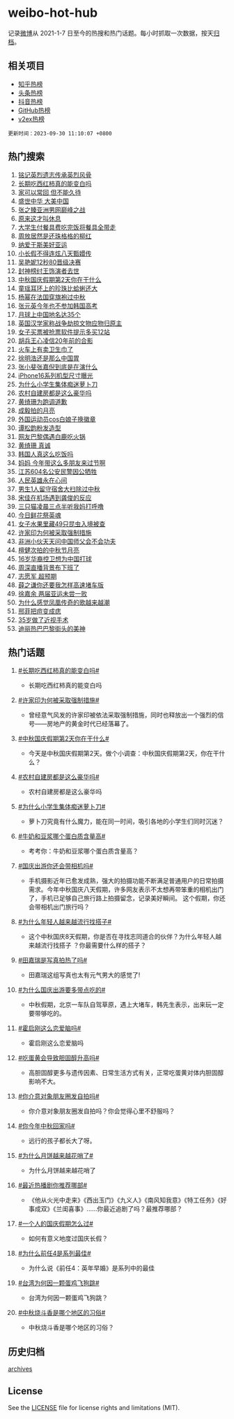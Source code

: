 # weibo-hot-hub

记录[微博](https://www.weibo.com)从 2021-1-7 日至今的热搜和热门话题。每小时抓取一次数据，按天[归档](archives)。

## 相关项目

- [知乎热榜](https://github.com/lonnyzhang423/zhihu-hot-hub)
- [头条热榜](https://github.com/lonnyzhang423/toutiao-hot-hub)
- [抖音热榜](https://github.com/lonnyzhang423/douyin-hot-hub)
- [GitHub热榜](https://github.com/lonnyzhang423/github-hot-hub)
- [v2ex热榜](https://github.com/lonnyzhang423/v2ex-hot-hub)


`更新时间：2023-09-30 11:10:07 +0800`

## 热门搜索

1. [铭记英烈遗志传承英烈风骨](https://m.weibo.cn/search?containerid=100103type%3D1%26t%3D10%26q%3D%23%E9%93%AD%E8%AE%B0%E8%8B%B1%E7%83%88%E9%81%97%E5%BF%97%E4%BC%A0%E6%89%BF%E8%8B%B1%E7%83%88%E9%A3%8E%E9%AA%A8%23&stream_entry_id=51&isnewpage=1&extparam=seat%3D1%26stream_entry_id%3D51%26pos%3D0%26c_type%3D51%26q%3D%2523%25E9%2593%25AD%25E8%25AE%25B0%25E8%258B%25B1%25E7%2583%2588%25E9%2581%2597%25E5%25BF%2597%25E4%25BC%25A0%25E6%2589%25BF%25E8%258B%25B1%25E7%2583%2588%25E9%25A3%258E%25E9%25AA%25A8%2523%26dgr%3D0%26cate%3D10103%26filter_type%3Drealtimehot%26display_time%3D1696043406%26pre_seqid%3D169604340684102733319)
1. [长期吃西红柿真的能变白吗](https://m.weibo.cn/search?containerid=100103type%3D1%26t%3D10%26q%3D%23%E9%95%BF%E6%9C%9F%E5%90%83%E8%A5%BF%E7%BA%A2%E6%9F%BF%E7%9C%9F%E7%9A%84%E8%83%BD%E5%8F%98%E7%99%BD%E5%90%97%23&stream_entry_id=31&isnewpage=1&extparam=seat%3D1%26stream_entry_id%3D31%26pos%3D0%26c_type%3D31%26flag%3D2%26cate%3D5001%26dgr%3D0%26realpos%3D1%26lcate%3D5001%26filter_type%3Drealtimehot%26q%3D%2523%25E9%2595%25BF%25E6%259C%259F%25E5%2590%2583%25E8%25A5%25BF%25E7%25BA%25A2%25E6%259F%25BF%25E7%259C%259F%25E7%259A%2584%25E8%2583%25BD%25E5%258F%2598%25E7%2599%25BD%25E5%2590%2597%2523%26band_rank%3D1%26display_time%3D1696043406%26pre_seqid%3D169604340684102733319)
1. [家可以常回 但不能久待](https://m.weibo.cn/search?containerid=100103type%3D1%26t%3D10%26q%3D%E5%AE%B6%E5%8F%AF%E4%BB%A5%E5%B8%B8%E5%9B%9E+%E4%BD%86%E4%B8%8D%E8%83%BD%E4%B9%85%E5%BE%85&stream_entry_id=31&isnewpage=1&extparam=seat%3D1%26stream_entry_id%3D31%26pos%3D1%26c_type%3D31%26flag%3D16%26cate%3D5001%26dgr%3D0%26realpos%3D2%26lcate%3D5001%26filter_type%3Drealtimehot%26q%3D%25E5%25AE%25B6%25E5%258F%25AF%25E4%25BB%25A5%25E5%25B8%25B8%25E5%259B%259E%2520%25E4%25BD%2586%25E4%25B8%258D%25E8%2583%25BD%25E4%25B9%2585%25E5%25BE%2585%26band_rank%3D2%26display_time%3D1696043406%26pre_seqid%3D169604340684102733319)
1. [盛世中华 大美中国](https://m.weibo.cn/search?containerid=100103type%3D1%26t%3D10%26q%3D%23%E7%9B%9B%E4%B8%96%E4%B8%AD%E5%8D%8E+%E5%A4%A7%E7%BE%8E%E4%B8%AD%E5%9B%BD%23&stream_entry_id=31&isnewpage=1&extparam=seat%3D1%26stream_entry_id%3D31%26pos%3D2%26c_type%3D31%26flag%3D0%26cate%3D5001%26dgr%3D0%26realpos%3D3%26lcate%3D5001%26filter_type%3Drealtimehot%26q%3D%2523%25E7%259B%259B%25E4%25B8%2596%25E4%25B8%25AD%25E5%258D%258E%2520%25E5%25A4%25A7%25E7%25BE%258E%25E4%25B8%25AD%25E5%259B%25BD%2523%26band_rank%3D3%26display_time%3D1696043406%26pre_seqid%3D169604340684102733319)
1. [张之臻亚洲男网巅峰之战](https://m.weibo.cn/search?containerid=100103type%3D1%26t%3D10%26q%3D%23%E5%BC%A0%E4%B9%8B%E8%87%BB%E4%BA%9A%E6%B4%B2%E7%94%B7%E7%BD%91%E5%B7%85%E5%B3%B0%E4%B9%8B%E6%88%98%23&stream_entry_id=31&isnewpage=1&extparam=seat%3D1%26stream_entry_id%3D31%26pos%3D3%26c_type%3D31%26dgr%3D0%26adid%3D206722%26cate%3D5001%26topic_ad%3D1%26is_ad_pos%3D1%26lcate%3D5001%26filter_type%3Drealtimehot%26q%3D%2523%25E5%25BC%25A0%25E4%25B9%258B%25E8%2587%25BB%25E4%25BA%259A%25E6%25B4%25B2%25E7%2594%25B7%25E7%25BD%2591%25E5%25B7%2585%25E5%25B3%25B0%25E4%25B9%258B%25E6%2588%2598%2523%26band_rank%3D4%26display_time%3D1696043406%26pre_seqid%3D169604340684102733319)
1. [原来这才叫休息](https://m.weibo.cn/search?containerid=100103type%3D1%26t%3D10%26q%3D%E5%8E%9F%E6%9D%A5%E8%BF%99%E6%89%8D%E5%8F%AB%E4%BC%91%E6%81%AF&stream_entry_id=31&isnewpage=1&extparam=seat%3D1%26stream_entry_id%3D31%26pos%3D4%26c_type%3D31%26flag%3D1%26cate%3D5001%26dgr%3D0%26realpos%3D4%26lcate%3D5001%26filter_type%3Drealtimehot%26q%3D%25E5%258E%259F%25E6%259D%25A5%25E8%25BF%2599%25E6%2589%258D%25E5%258F%25AB%25E4%25BC%2591%25E6%2581%25AF%26band_rank%3D4%26display_time%3D1696043406%26pre_seqid%3D169604340684102733319)
1. [大学生付餐具费吃完饭将餐具全带走](https://m.weibo.cn/search?containerid=100103type%3D1%26t%3D10%26q%3D%23%E5%A4%A7%E5%AD%A6%E7%94%9F%E4%BB%98%E9%A4%90%E5%85%B7%E8%B4%B9%E5%90%83%E5%AE%8C%E9%A5%AD%E5%B0%86%E9%A4%90%E5%85%B7%E5%85%A8%E5%B8%A6%E8%B5%B0%23&stream_entry_id=31&isnewpage=1&extparam=seat%3D1%26stream_entry_id%3D31%26pos%3D5%26c_type%3D31%26flag%3D0%26cate%3D5001%26dgr%3D0%26realpos%3D5%26lcate%3D5001%26filter_type%3Drealtimehot%26q%3D%2523%25E5%25A4%25A7%25E5%25AD%25A6%25E7%2594%259F%25E4%25BB%2598%25E9%25A4%2590%25E5%2585%25B7%25E8%25B4%25B9%25E5%2590%2583%25E5%25AE%258C%25E9%25A5%25AD%25E5%25B0%2586%25E9%25A4%2590%25E5%2585%25B7%25E5%2585%25A8%25E5%25B8%25A6%25E8%25B5%25B0%2523%26band_rank%3D5%26display_time%3D1696043406%26pre_seqid%3D169604340684102733319)
1. [周放居然是还珠格格的柳红](https://m.weibo.cn/search?containerid=100103type%3D1%26t%3D10%26q%3D%23%E5%91%A8%E6%94%BE%E5%B1%85%E7%84%B6%E6%98%AF%E8%BF%98%E7%8F%A0%E6%A0%BC%E6%A0%BC%E7%9A%84%E6%9F%B3%E7%BA%A2%23&stream_entry_id=31&isnewpage=1&extparam=seat%3D1%26stream_entry_id%3D31%26pos%3D6%26c_type%3D31%26flag%3D2%26cate%3D5001%26dgr%3D0%26realpos%3D6%26lcate%3D5001%26filter_type%3Drealtimehot%26q%3D%2523%25E5%2591%25A8%25E6%2594%25BE%25E5%25B1%2585%25E7%2584%25B6%25E6%2598%25AF%25E8%25BF%2598%25E7%258F%25A0%25E6%25A0%25BC%25E6%25A0%25BC%25E7%259A%2584%25E6%259F%25B3%25E7%25BA%25A2%2523%26band_rank%3D6%26display_time%3D1696043406%26pre_seqid%3D169604340684102733319)
1. [纳爱于斯美好亚运](https://m.weibo.cn/search?containerid=100103type%3D1%26t%3D10%26q%3D%23%E7%BA%B3%E7%88%B1%E4%BA%8E%E6%96%AF%E7%BE%8E%E5%A5%BD%E4%BA%9A%E8%BF%90%23&stream_entry_id=31&isnewpage=1&extparam=seat%3D1%26stream_entry_id%3D31%26pos%3D7%26c_type%3D31%26dgr%3D0%26adid%3D206541%26cate%3D5001%26topic_ad%3D1%26is_ad_pos%3D1%26lcate%3D5001%26filter_type%3Drealtimehot%26q%3D%2523%25E7%25BA%25B3%25E7%2588%25B1%25E4%25BA%258E%25E6%2596%25AF%25E7%25BE%258E%25E5%25A5%25BD%25E4%25BA%259A%25E8%25BF%2590%2523%26band_rank%3D7%26display_time%3D1696043406%26pre_seqid%3D169604340684102733319)
1. [小长假不得连炫八天甄嬛传](https://m.weibo.cn/search?containerid=100103type%3D1%26t%3D10%26q%3D%23%E5%B0%8F%E9%95%BF%E5%81%87%E4%B8%8D%E5%BE%97%E8%BF%9E%E7%82%AB%E5%85%AB%E5%A4%A9%E7%94%84%E5%AC%9B%E4%BC%A0%23&stream_entry_id=31&isnewpage=1&extparam=seat%3D1%26stream_entry_id%3D31%26pos%3D8%26c_type%3D31%26flag%3D1%26cate%3D5001%26dgr%3D0%26realpos%3D7%26lcate%3D5001%26filter_type%3Drealtimehot%26q%3D%2523%25E5%25B0%258F%25E9%2595%25BF%25E5%2581%2587%25E4%25B8%258D%25E5%25BE%2597%25E8%25BF%259E%25E7%2582%25AB%25E5%2585%25AB%25E5%25A4%25A9%25E7%2594%2584%25E5%25AC%259B%25E4%25BC%25A0%2523%26band_rank%3D7%26display_time%3D1696043406%26pre_seqid%3D169604340684102733319)
1. [吴艳妮12秒80晋级决赛](https://m.weibo.cn/search?containerid=100103type%3D1%26t%3D10%26q%3D%23%E5%90%B4%E8%89%B3%E5%A6%AE12%E7%A7%9280%E6%99%8B%E7%BA%A7%E5%86%B3%E8%B5%9B%23&stream_entry_id=31&isnewpage=1&extparam=seat%3D1%26stream_entry_id%3D31%26pos%3D9%26c_type%3D31%26flag%3D1%26cate%3D5001%26dgr%3D0%26realpos%3D8%26lcate%3D5001%26filter_type%3Drealtimehot%26q%3D%2523%25E5%2590%25B4%25E8%2589%25B3%25E5%25A6%25AE12%25E7%25A7%259280%25E6%2599%258B%25E7%25BA%25A7%25E5%2586%25B3%25E8%25B5%259B%2523%26band_rank%3D8%26display_time%3D1696043406%26pre_seqid%3D169604340684102733319)
1. [封神榜纣王饰演者去世](https://m.weibo.cn/search?containerid=100103type%3D1%26t%3D10%26q%3D%E5%B0%81%E7%A5%9E%E6%A6%9C%E7%BA%A3%E7%8E%8B%E9%A5%B0%E6%BC%94%E8%80%85%E5%8E%BB%E4%B8%96&stream_entry_id=31&isnewpage=1&extparam=seat%3D1%26stream_entry_id%3D31%26pos%3D10%26c_type%3D31%26flag%3D0%26cate%3D5001%26dgr%3D0%26realpos%3D9%26lcate%3D5001%26filter_type%3Drealtimehot%26q%3D%25E5%25B0%2581%25E7%25A5%259E%25E6%25A6%259C%25E7%25BA%25A3%25E7%258E%258B%25E9%25A5%25B0%25E6%25BC%2594%25E8%2580%2585%25E5%258E%25BB%25E4%25B8%2596%26band_rank%3D9%26display_time%3D1696043406%26pre_seqid%3D169604340684102733319)
1. [中秋国庆假期第2天你在干什么](https://m.weibo.cn/search?containerid=100103type%3D1%26t%3D10%26q%3D%23%E4%B8%AD%E7%A7%8B%E5%9B%BD%E5%BA%86%E5%81%87%E6%9C%9F%E7%AC%AC2%E5%A4%A9%E4%BD%A0%E5%9C%A8%E5%B9%B2%E4%BB%80%E4%B9%88%23&stream_entry_id=31&isnewpage=1&extparam=seat%3D1%26stream_entry_id%3D31%26pos%3D11%26c_type%3D31%26flag%3D0%26cate%3D5001%26dgr%3D0%26realpos%3D10%26lcate%3D5001%26filter_type%3Drealtimehot%26q%3D%2523%25E4%25B8%25AD%25E7%25A7%258B%25E5%259B%25BD%25E5%25BA%2586%25E5%2581%2587%25E6%259C%259F%25E7%25AC%25AC2%25E5%25A4%25A9%25E4%25BD%25A0%25E5%259C%25A8%25E5%25B9%25B2%25E4%25BB%2580%25E4%25B9%2588%2523%26band_rank%3D10%26display_time%3D1696043406%26pre_seqid%3D169604340684102733319)
1. [童瑶耳环上的珍珠比蛤蜊还大](https://m.weibo.cn/search?containerid=100103type%3D1%26t%3D10%26q%3D%23%E7%AB%A5%E7%91%B6%E8%80%B3%E7%8E%AF%E4%B8%8A%E7%9A%84%E7%8F%8D%E7%8F%A0%E6%AF%94%E8%9B%A4%E8%9C%8A%E8%BF%98%E5%A4%A7%23&stream_entry_id=31&isnewpage=1&extparam=seat%3D1%26stream_entry_id%3D31%26pos%3D12%26c_type%3D31%26flag%3D0%26cate%3D5001%26dgr%3D0%26realpos%3D11%26lcate%3D5001%26filter_type%3Drealtimehot%26q%3D%2523%25E7%25AB%25A5%25E7%2591%25B6%25E8%2580%25B3%25E7%258E%25AF%25E4%25B8%258A%25E7%259A%2584%25E7%258F%258D%25E7%258F%25A0%25E6%25AF%2594%25E8%259B%25A4%25E8%259C%258A%25E8%25BF%2598%25E5%25A4%25A7%2523%26band_rank%3D11%26display_time%3D1696043406%26pre_seqid%3D169604340684102733319)
1. [杨幂在法国穿旗袍过中秋](https://m.weibo.cn/search?containerid=100103type%3D1%26t%3D10%26q%3D%23%E6%9D%A8%E5%B9%82%E5%9C%A8%E6%B3%95%E5%9B%BD%E7%A9%BF%E6%97%97%E8%A2%8D%E8%BF%87%E4%B8%AD%E7%A7%8B%23&stream_entry_id=31&isnewpage=1&extparam=seat%3D1%26stream_entry_id%3D31%26pos%3D13%26c_type%3D31%26flag%3D1%26cate%3D5001%26dgr%3D0%26realpos%3D12%26lcate%3D5001%26filter_type%3Drealtimehot%26q%3D%2523%25E6%259D%25A8%25E5%25B9%2582%25E5%259C%25A8%25E6%25B3%2595%25E5%259B%25BD%25E7%25A9%25BF%25E6%2597%2597%25E8%25A2%258D%25E8%25BF%2587%25E4%25B8%25AD%25E7%25A7%258B%2523%26band_rank%3D12%26display_time%3D1696043406%26pre_seqid%3D169604340684102733319)
1. [张元英今年也不参加韩国高考](https://m.weibo.cn/search?containerid=100103type%3D1%26t%3D10%26q%3D%23%E5%BC%A0%E5%85%83%E8%8B%B1%E4%BB%8A%E5%B9%B4%E4%B9%9F%E4%B8%8D%E5%8F%82%E5%8A%A0%E9%9F%A9%E5%9B%BD%E9%AB%98%E8%80%83%23&stream_entry_id=31&isnewpage=1&extparam=seat%3D1%26stream_entry_id%3D31%26pos%3D14%26c_type%3D31%26flag%3D1%26cate%3D5001%26dgr%3D0%26realpos%3D13%26lcate%3D5001%26filter_type%3Drealtimehot%26q%3D%2523%25E5%25BC%25A0%25E5%2585%2583%25E8%258B%25B1%25E4%25BB%258A%25E5%25B9%25B4%25E4%25B9%259F%25E4%25B8%258D%25E5%258F%2582%25E5%258A%25A0%25E9%259F%25A9%25E5%259B%25BD%25E9%25AB%2598%25E8%2580%2583%2523%26band_rank%3D13%26display_time%3D1696043406%26pre_seqid%3D169604340684102733319)
1. [月球上中国地名达35个](https://m.weibo.cn/search?containerid=100103type%3D1%26t%3D10%26q%3D%23%E6%9C%88%E7%90%83%E4%B8%8A%E4%B8%AD%E5%9B%BD%E5%9C%B0%E5%90%8D%E8%BE%BE35%E4%B8%AA%23&stream_entry_id=31&isnewpage=1&extparam=seat%3D1%26stream_entry_id%3D31%26pos%3D15%26c_type%3D31%26flag%3D32768%26cate%3D5001%26dgr%3D0%26realpos%3D14%26lcate%3D5001%26filter_type%3Drealtimehot%26q%3D%2523%25E6%259C%2588%25E7%2590%2583%25E4%25B8%258A%25E4%25B8%25AD%25E5%259B%25BD%25E5%259C%25B0%25E5%2590%258D%25E8%25BE%25BE35%25E4%25B8%25AA%2523%26band_rank%3D14%26display_time%3D1696043406%26pre_seqid%3D169604340684102733319)
1. [英国汉学家称战争劫掠文物应物归原主](https://m.weibo.cn/search?containerid=100103type%3D1%26t%3D10%26q%3D%23%E8%8B%B1%E5%9B%BD%E6%B1%89%E5%AD%A6%E5%AE%B6%E7%A7%B0%E6%88%98%E4%BA%89%E5%8A%AB%E6%8E%A0%E6%96%87%E7%89%A9%E5%BA%94%E7%89%A9%E5%BD%92%E5%8E%9F%E4%B8%BB%23&stream_entry_id=31&isnewpage=1&extparam=seat%3D1%26stream_entry_id%3D31%26pos%3D16%26c_type%3D31%26flag%3D0%26cate%3D5001%26dgr%3D0%26realpos%3D15%26lcate%3D5001%26filter_type%3Drealtimehot%26q%3D%2523%25E8%258B%25B1%25E5%259B%25BD%25E6%25B1%2589%25E5%25AD%25A6%25E5%25AE%25B6%25E7%25A7%25B0%25E6%2588%2598%25E4%25BA%2589%25E5%258A%25AB%25E6%258E%25A0%25E6%2596%2587%25E7%2589%25A9%25E5%25BA%2594%25E7%2589%25A9%25E5%25BD%2592%25E5%258E%259F%25E4%25B8%25BB%2523%26band_rank%3D15%26display_time%3D1696043406%26pre_seqid%3D169604340684102733319)
1. [女子买票被抢票软件提示多买12站](https://m.weibo.cn/search?containerid=100103type%3D1%26t%3D10%26q%3D%23%E5%A5%B3%E5%AD%90%E4%B9%B0%E7%A5%A8%E8%A2%AB%E6%8A%A2%E7%A5%A8%E8%BD%AF%E4%BB%B6%E6%8F%90%E7%A4%BA%E5%A4%9A%E4%B9%B012%E7%AB%99%23&stream_entry_id=31&isnewpage=1&extparam=seat%3D1%26stream_entry_id%3D31%26pos%3D17%26c_type%3D31%26flag%3D1%26cate%3D5001%26dgr%3D0%26realpos%3D16%26lcate%3D5001%26filter_type%3Drealtimehot%26q%3D%2523%25E5%25A5%25B3%25E5%25AD%2590%25E4%25B9%25B0%25E7%25A5%25A8%25E8%25A2%25AB%25E6%258A%25A2%25E7%25A5%25A8%25E8%25BD%25AF%25E4%25BB%25B6%25E6%258F%2590%25E7%25A4%25BA%25E5%25A4%259A%25E4%25B9%25B012%25E7%25AB%2599%2523%26band_rank%3D16%26display_time%3D1696043406%26pre_seqid%3D169604340684102733319)
1. [胡兵王心凌信20年前的合影](https://m.weibo.cn/search?containerid=100103type%3D1%26t%3D10%26q%3D%23%E8%83%A1%E5%85%B5%E7%8E%8B%E5%BF%83%E5%87%8C%E4%BF%A120%E5%B9%B4%E5%89%8D%E7%9A%84%E5%90%88%E5%BD%B1%23&stream_entry_id=31&isnewpage=1&extparam=seat%3D1%26stream_entry_id%3D31%26pos%3D18%26c_type%3D31%26flag%3D1%26cate%3D5001%26dgr%3D0%26realpos%3D17%26lcate%3D5001%26filter_type%3Drealtimehot%26q%3D%2523%25E8%2583%25A1%25E5%2585%25B5%25E7%258E%258B%25E5%25BF%2583%25E5%2587%258C%25E4%25BF%25A120%25E5%25B9%25B4%25E5%2589%258D%25E7%259A%2584%25E5%2590%2588%25E5%25BD%25B1%2523%26band_rank%3D17%26display_time%3D1696043406%26pre_seqid%3D169604340684102733319)
1. [火车上有卖卫生巾了](https://m.weibo.cn/search?containerid=100103type%3D1%26t%3D10%26q%3D%23%E7%81%AB%E8%BD%A6%E4%B8%8A%E6%9C%89%E5%8D%96%E5%8D%AB%E7%94%9F%E5%B7%BE%E4%BA%86%23&stream_entry_id=31&isnewpage=1&extparam=seat%3D1%26stream_entry_id%3D31%26pos%3D19%26c_type%3D31%26flag%3D1%26cate%3D5001%26dgr%3D0%26realpos%3D18%26lcate%3D5001%26filter_type%3Drealtimehot%26q%3D%2523%25E7%2581%25AB%25E8%25BD%25A6%25E4%25B8%258A%25E6%259C%2589%25E5%258D%2596%25E5%258D%25AB%25E7%2594%259F%25E5%25B7%25BE%25E4%25BA%2586%2523%26band_rank%3D18%26display_time%3D1696043406%26pre_seqid%3D169604340684102733319)
1. [徐明浩还是那么中国胃](https://m.weibo.cn/search?containerid=100103type%3D1%26t%3D10%26q%3D%23%E5%BE%90%E6%98%8E%E6%B5%A9%E8%BF%98%E6%98%AF%E9%82%A3%E4%B9%88%E4%B8%AD%E5%9B%BD%E8%83%83%23&stream_entry_id=31&isnewpage=1&extparam=seat%3D1%26stream_entry_id%3D31%26pos%3D20%26c_type%3D31%26flag%3D1%26cate%3D5001%26dgr%3D0%26realpos%3D19%26lcate%3D5001%26filter_type%3Drealtimehot%26q%3D%2523%25E5%25BE%2590%25E6%2598%258E%25E6%25B5%25A9%25E8%25BF%2598%25E6%2598%25AF%25E9%2582%25A3%25E4%25B9%2588%25E4%25B8%25AD%25E5%259B%25BD%25E8%2583%2583%2523%26band_rank%3D19%26display_time%3D1696043406%26pre_seqid%3D169604340684102733319)
1. [张小斐张嘉倪到底是在演什么](https://m.weibo.cn/search?containerid=100103type%3D1%26t%3D10%26q%3D%23%E5%BC%A0%E5%B0%8F%E6%96%90%E5%BC%A0%E5%98%89%E5%80%AA%E5%88%B0%E5%BA%95%E6%98%AF%E5%9C%A8%E6%BC%94%E4%BB%80%E4%B9%88%23&stream_entry_id=31&isnewpage=1&extparam=seat%3D1%26stream_entry_id%3D31%26pos%3D21%26c_type%3D31%26flag%3D0%26cate%3D5001%26dgr%3D0%26realpos%3D20%26lcate%3D5001%26filter_type%3Drealtimehot%26q%3D%2523%25E5%25BC%25A0%25E5%25B0%258F%25E6%2596%2590%25E5%25BC%25A0%25E5%2598%2589%25E5%2580%25AA%25E5%2588%25B0%25E5%25BA%2595%25E6%2598%25AF%25E5%259C%25A8%25E6%25BC%2594%25E4%25BB%2580%25E4%25B9%2588%2523%26band_rank%3D20%26display_time%3D1696043406%26pre_seqid%3D169604340684102733319)
1. [iPhone16系列机型尺寸曝光](https://m.weibo.cn/search?containerid=100103type%3D1%26t%3D10%26q%3D%23iPhone16%E7%B3%BB%E5%88%97%E6%9C%BA%E5%9E%8B%E5%B0%BA%E5%AF%B8%E6%9B%9D%E5%85%89%23&stream_entry_id=31&isnewpage=1&extparam=seat%3D1%26stream_entry_id%3D31%26pos%3D22%26c_type%3D31%26flag%3D1%26cate%3D5001%26dgr%3D0%26realpos%3D21%26lcate%3D5001%26filter_type%3Drealtimehot%26q%3D%2523iPhone16%25E7%25B3%25BB%25E5%2588%2597%25E6%259C%25BA%25E5%259E%258B%25E5%25B0%25BA%25E5%25AF%25B8%25E6%259B%259D%25E5%2585%2589%2523%26band_rank%3D21%26display_time%3D1696043406%26pre_seqid%3D169604340684102733319)
1. [为什么小学生集体痴迷萝卜刀](https://m.weibo.cn/search?containerid=100103type%3D1%26t%3D10%26q%3D%23%E4%B8%BA%E4%BB%80%E4%B9%88%E5%B0%8F%E5%AD%A6%E7%94%9F%E9%9B%86%E4%BD%93%E7%97%B4%E8%BF%B7%E8%90%9D%E5%8D%9C%E5%88%80%23&stream_entry_id=31&isnewpage=1&extparam=seat%3D1%26stream_entry_id%3D31%26pos%3D23%26c_type%3D31%26flag%3D1%26cate%3D5001%26dgr%3D0%26realpos%3D22%26lcate%3D5001%26filter_type%3Drealtimehot%26q%3D%2523%25E4%25B8%25BA%25E4%25BB%2580%25E4%25B9%2588%25E5%25B0%258F%25E5%25AD%25A6%25E7%2594%259F%25E9%259B%2586%25E4%25BD%2593%25E7%2597%25B4%25E8%25BF%25B7%25E8%2590%259D%25E5%258D%259C%25E5%2588%2580%2523%26band_rank%3D22%26display_time%3D1696043406%26pre_seqid%3D169604340684102733319)
1. [农村自建房都是这么豪华吗](https://m.weibo.cn/search?containerid=100103type%3D1%26t%3D10%26q%3D%23%E5%86%9C%E6%9D%91%E8%87%AA%E5%BB%BA%E6%88%BF%E9%83%BD%E6%98%AF%E8%BF%99%E4%B9%88%E8%B1%AA%E5%8D%8E%E5%90%97%23&stream_entry_id=31&isnewpage=1&extparam=seat%3D1%26stream_entry_id%3D31%26pos%3D24%26c_type%3D31%26flag%3D0%26cate%3D5001%26dgr%3D0%26realpos%3D23%26lcate%3D5001%26filter_type%3Drealtimehot%26q%3D%2523%25E5%2586%259C%25E6%259D%2591%25E8%2587%25AA%25E5%25BB%25BA%25E6%2588%25BF%25E9%2583%25BD%25E6%2598%25AF%25E8%25BF%2599%25E4%25B9%2588%25E8%25B1%25AA%25E5%258D%258E%25E5%2590%2597%2523%26band_rank%3D23%26display_time%3D1696043406%26pre_seqid%3D169604340684102733319)
1. [黄绮珊为跑调道歉](https://m.weibo.cn/search?containerid=100103type%3D1%26t%3D10%26q%3D%23%E9%BB%84%E7%BB%AE%E7%8F%8A%E4%B8%BA%E8%B7%91%E8%B0%83%E9%81%93%E6%AD%89%23&stream_entry_id=31&isnewpage=1&extparam=seat%3D1%26stream_entry_id%3D31%26pos%3D25%26c_type%3D31%26flag%3D0%26cate%3D5001%26dgr%3D0%26realpos%3D24%26lcate%3D5001%26filter_type%3Drealtimehot%26q%3D%2523%25E9%25BB%2584%25E7%25BB%25AE%25E7%258F%258A%25E4%25B8%25BA%25E8%25B7%2591%25E8%25B0%2583%25E9%2581%2593%25E6%25AD%2589%2523%26band_rank%3D24%26display_time%3D1696043406%26pre_seqid%3D169604340684102733319)
1. [成毅拍的月亮](https://m.weibo.cn/search?containerid=100103type%3D1%26t%3D10%26q%3D%23%E6%88%90%E6%AF%85%E6%8B%8D%E7%9A%84%E6%9C%88%E4%BA%AE%23&stream_entry_id=31&isnewpage=1&extparam=seat%3D1%26stream_entry_id%3D31%26pos%3D26%26c_type%3D31%26flag%3D0%26cate%3D5001%26dgr%3D0%26realpos%3D25%26lcate%3D5001%26filter_type%3Drealtimehot%26q%3D%2523%25E6%2588%2590%25E6%25AF%2585%25E6%258B%258D%25E7%259A%2584%25E6%259C%2588%25E4%25BA%25AE%2523%26band_rank%3D25%26display_time%3D1696043406%26pre_seqid%3D169604340684102733319)
1. [外国运动员cos白娘子换徽章](https://m.weibo.cn/search?containerid=100103type%3D1%26t%3D10%26q%3D%23%E5%A4%96%E5%9B%BD%E8%BF%90%E5%8A%A8%E5%91%98cos%E7%99%BD%E5%A8%98%E5%AD%90%E6%8D%A2%E5%BE%BD%E7%AB%A0%23&stream_entry_id=31&isnewpage=1&extparam=seat%3D1%26stream_entry_id%3D31%26pos%3D27%26c_type%3D31%26flag%3D1%26cate%3D5001%26dgr%3D0%26realpos%3D26%26lcate%3D5001%26filter_type%3Drealtimehot%26q%3D%2523%25E5%25A4%2596%25E5%259B%25BD%25E8%25BF%2590%25E5%258A%25A8%25E5%2591%2598cos%25E7%2599%25BD%25E5%25A8%2598%25E5%25AD%2590%25E6%258D%25A2%25E5%25BE%25BD%25E7%25AB%25A0%2523%26band_rank%3D26%26display_time%3D1696043406%26pre_seqid%3D169604340684102733319)
1. [谭松韵粉发造型](https://m.weibo.cn/search?containerid=100103type%3D1%26t%3D10%26q%3D%23%E8%B0%AD%E6%9D%BE%E9%9F%B5%E7%B2%89%E5%8F%91%E9%80%A0%E5%9E%8B%23&stream_entry_id=31&isnewpage=1&extparam=seat%3D1%26stream_entry_id%3D31%26pos%3D28%26c_type%3D31%26flag%3D0%26cate%3D5001%26dgr%3D0%26realpos%3D27%26lcate%3D5001%26filter_type%3Drealtimehot%26q%3D%2523%25E8%25B0%25AD%25E6%259D%25BE%25E9%259F%25B5%25E7%25B2%2589%25E5%258F%2591%25E9%2580%25A0%25E5%259E%258B%2523%26band_rank%3D27%26display_time%3D1696043406%26pre_seqid%3D169604340684102733319)
1. [网友巴黎偶遇白鹿吃火锅](https://m.weibo.cn/search?containerid=100103type%3D1%26t%3D10%26q%3D%23%E7%BD%91%E5%8F%8B%E5%B7%B4%E9%BB%8E%E5%81%B6%E9%81%87%E7%99%BD%E9%B9%BF%E5%90%83%E7%81%AB%E9%94%85%23&stream_entry_id=31&isnewpage=1&extparam=seat%3D1%26stream_entry_id%3D31%26pos%3D29%26c_type%3D31%26flag%3D1%26cate%3D5001%26dgr%3D0%26realpos%3D28%26lcate%3D5001%26filter_type%3Drealtimehot%26q%3D%2523%25E7%25BD%2591%25E5%258F%258B%25E5%25B7%25B4%25E9%25BB%258E%25E5%2581%25B6%25E9%2581%2587%25E7%2599%25BD%25E9%25B9%25BF%25E5%2590%2583%25E7%2581%25AB%25E9%2594%2585%2523%26band_rank%3D28%26display_time%3D1696043406%26pre_seqid%3D169604340684102733319)
1. [黄绮珊 真诚](https://m.weibo.cn/search?containerid=100103type%3D1%26t%3D10%26q%3D%E9%BB%84%E7%BB%AE%E7%8F%8A+%E7%9C%9F%E8%AF%9A&stream_entry_id=31&isnewpage=1&extparam=seat%3D1%26stream_entry_id%3D31%26pos%3D30%26c_type%3D31%26flag%3D1%26cate%3D5001%26dgr%3D0%26realpos%3D29%26lcate%3D5001%26filter_type%3Drealtimehot%26q%3D%25E9%25BB%2584%25E7%25BB%25AE%25E7%258F%258A%2520%25E7%259C%259F%25E8%25AF%259A%26band_rank%3D29%26display_time%3D1696043406%26pre_seqid%3D169604340684102733319)
1. [韩国人真这么吃饭吗](https://m.weibo.cn/search?containerid=100103type%3D1%26t%3D10%26q%3D%23%E9%9F%A9%E5%9B%BD%E4%BA%BA%E7%9C%9F%E8%BF%99%E4%B9%88%E5%90%83%E9%A5%AD%E5%90%97%23&stream_entry_id=31&isnewpage=1&extparam=seat%3D1%26stream_entry_id%3D31%26pos%3D31%26c_type%3D31%26flag%3D1%26cate%3D5001%26dgr%3D0%26realpos%3D30%26lcate%3D5001%26filter_type%3Drealtimehot%26q%3D%2523%25E9%259F%25A9%25E5%259B%25BD%25E4%25BA%25BA%25E7%259C%259F%25E8%25BF%2599%25E4%25B9%2588%25E5%2590%2583%25E9%25A5%25AD%25E5%2590%2597%2523%26band_rank%3D30%26display_time%3D1696043406%26pre_seqid%3D169604340684102733319)
1. [妈妈 今年带这么多朋友来过节啊](https://m.weibo.cn/search?containerid=100103type%3D1%26t%3D10%26q%3D%E5%A6%88%E5%A6%88+%E4%BB%8A%E5%B9%B4%E5%B8%A6%E8%BF%99%E4%B9%88%E5%A4%9A%E6%9C%8B%E5%8F%8B%E6%9D%A5%E8%BF%87%E8%8A%82%E5%95%8A&stream_entry_id=31&isnewpage=1&extparam=seat%3D1%26stream_entry_id%3D31%26pos%3D32%26c_type%3D31%26flag%3D1%26cate%3D5001%26dgr%3D0%26realpos%3D31%26lcate%3D5001%26filter_type%3Drealtimehot%26q%3D%25E5%25A6%2588%25E5%25A6%2588%2520%25E4%25BB%258A%25E5%25B9%25B4%25E5%25B8%25A6%25E8%25BF%2599%25E4%25B9%2588%25E5%25A4%259A%25E6%259C%258B%25E5%258F%258B%25E6%259D%25A5%25E8%25BF%2587%25E8%258A%2582%25E5%2595%258A%26band_rank%3D31%26display_time%3D1696043406%26pre_seqid%3D169604340684102733319)
1. [江苏604名公安民警因公牺牲](https://m.weibo.cn/search?containerid=100103type%3D1%26t%3D10%26q%3D%23%E6%B1%9F%E8%8B%8F604%E5%90%8D%E5%85%AC%E5%AE%89%E6%B0%91%E8%AD%A6%E5%9B%A0%E5%85%AC%E7%89%BA%E7%89%B2%23&stream_entry_id=31&isnewpage=1&extparam=seat%3D1%26stream_entry_id%3D31%26pos%3D33%26c_type%3D31%26flag%3D1%26cate%3D5001%26dgr%3D0%26realpos%3D32%26lcate%3D5001%26filter_type%3Drealtimehot%26q%3D%2523%25E6%25B1%259F%25E8%258B%258F604%25E5%2590%258D%25E5%2585%25AC%25E5%25AE%2589%25E6%25B0%2591%25E8%25AD%25A6%25E5%259B%25A0%25E5%2585%25AC%25E7%2589%25BA%25E7%2589%25B2%2523%26band_rank%3D32%26display_time%3D1696043406%26pre_seqid%3D169604340684102733319)
1. [人民英雄永在心间](https://m.weibo.cn/search?containerid=100103type%3D1%26t%3D10%26q%3D%23%E4%BA%BA%E6%B0%91%E8%8B%B1%E9%9B%84%E6%B0%B8%E5%9C%A8%E5%BF%83%E9%97%B4%23&stream_entry_id=31&isnewpage=1&extparam=seat%3D1%26stream_entry_id%3D31%26pos%3D34%26c_type%3D31%26flag%3D32768%26cate%3D5001%26dgr%3D0%26realpos%3D33%26lcate%3D5001%26filter_type%3Drealtimehot%26q%3D%2523%25E4%25BA%25BA%25E6%25B0%2591%25E8%258B%25B1%25E9%259B%2584%25E6%25B0%25B8%25E5%259C%25A8%25E5%25BF%2583%25E9%2597%25B4%2523%26band_rank%3D33%26display_time%3D1696043406%26pre_seqid%3D169604340684102733319)
1. [男生1人留守宿舍大扫除过中秋](https://m.weibo.cn/search?containerid=100103type%3D1%26t%3D10%26q%3D%23%E7%94%B7%E7%94%9F1%E4%BA%BA%E7%95%99%E5%AE%88%E5%AE%BF%E8%88%8D%E5%A4%A7%E6%89%AB%E9%99%A4%E8%BF%87%E4%B8%AD%E7%A7%8B%23&stream_entry_id=31&isnewpage=1&extparam=seat%3D1%26stream_entry_id%3D31%26pos%3D35%26c_type%3D31%26flag%3D32768%26cate%3D5001%26dgr%3D0%26realpos%3D34%26lcate%3D5001%26filter_type%3Drealtimehot%26q%3D%2523%25E7%2594%25B7%25E7%2594%259F1%25E4%25BA%25BA%25E7%2595%2599%25E5%25AE%2588%25E5%25AE%25BF%25E8%2588%258D%25E5%25A4%25A7%25E6%2589%25AB%25E9%2599%25A4%25E8%25BF%2587%25E4%25B8%25AD%25E7%25A7%258B%2523%26band_rank%3D34%26display_time%3D1696043406%26pre_seqid%3D169604340684102733319)
1. [宋佳在机场遇到龚俊的反应](https://m.weibo.cn/search?containerid=100103type%3D1%26t%3D10%26q%3D%23%E5%AE%8B%E4%BD%B3%E5%9C%A8%E6%9C%BA%E5%9C%BA%E9%81%87%E5%88%B0%E9%BE%9A%E4%BF%8A%E7%9A%84%E5%8F%8D%E5%BA%94%23&stream_entry_id=31&isnewpage=1&extparam=seat%3D1%26stream_entry_id%3D31%26pos%3D36%26c_type%3D31%26flag%3D1%26cate%3D5001%26dgr%3D0%26realpos%3D35%26lcate%3D5001%26filter_type%3Drealtimehot%26q%3D%2523%25E5%25AE%258B%25E4%25BD%25B3%25E5%259C%25A8%25E6%259C%25BA%25E5%259C%25BA%25E9%2581%2587%25E5%2588%25B0%25E9%25BE%259A%25E4%25BF%258A%25E7%259A%2584%25E5%258F%258D%25E5%25BA%2594%2523%26band_rank%3D35%26display_time%3D1696043406%26pre_seqid%3D169604340684102733319)
1. [三只猫凌晨三点半听我妈打呼噜](https://m.weibo.cn/search?containerid=100103type%3D1%26t%3D10%26q%3D%E4%B8%89%E5%8F%AA%E7%8C%AB%E5%87%8C%E6%99%A8%E4%B8%89%E7%82%B9%E5%8D%8A%E5%90%AC%E6%88%91%E5%A6%88%E6%89%93%E5%91%BC%E5%99%9C&stream_entry_id=31&isnewpage=1&extparam=seat%3D1%26stream_entry_id%3D31%26pos%3D37%26c_type%3D31%26flag%3D0%26cate%3D5001%26dgr%3D0%26realpos%3D36%26lcate%3D5001%26filter_type%3Drealtimehot%26q%3D%25E4%25B8%2589%25E5%258F%25AA%25E7%258C%25AB%25E5%2587%258C%25E6%2599%25A8%25E4%25B8%2589%25E7%2582%25B9%25E5%258D%258A%25E5%2590%25AC%25E6%2588%2591%25E5%25A6%2588%25E6%2589%2593%25E5%2591%25BC%25E5%2599%259C%26band_rank%3D36%26display_time%3D1696043406%26pre_seqid%3D169604340684102733319)
1. [今日鲜花祭英魂](https://m.weibo.cn/search?containerid=100103type%3D1%26t%3D10%26q%3D%23%E4%BB%8A%E6%97%A5%E9%B2%9C%E8%8A%B1%E7%A5%AD%E8%8B%B1%E9%AD%82%23&stream_entry_id=31&isnewpage=1&extparam=seat%3D1%26stream_entry_id%3D31%26pos%3D38%26c_type%3D31%26flag%3D1%26cate%3D5001%26dgr%3D0%26realpos%3D37%26lcate%3D5001%26filter_type%3Drealtimehot%26q%3D%2523%25E4%25BB%258A%25E6%2597%25A5%25E9%25B2%259C%25E8%258A%25B1%25E7%25A5%25AD%25E8%258B%25B1%25E9%25AD%2582%2523%26band_rank%3D37%26display_time%3D1696043406%26pre_seqid%3D169604340684102733319)
1. [女子水果里藏49只昆虫入境被查](https://m.weibo.cn/search?containerid=100103type%3D1%26t%3D10%26q%3D%23%E5%A5%B3%E5%AD%90%E6%B0%B4%E6%9E%9C%E9%87%8C%E8%97%8F49%E5%8F%AA%E6%98%86%E8%99%AB%E5%85%A5%E5%A2%83%E8%A2%AB%E6%9F%A5%23&stream_entry_id=31&isnewpage=1&extparam=seat%3D1%26stream_entry_id%3D31%26pos%3D39%26c_type%3D31%26flag%3D0%26cate%3D5001%26dgr%3D0%26realpos%3D38%26lcate%3D5001%26filter_type%3Drealtimehot%26q%3D%2523%25E5%25A5%25B3%25E5%25AD%2590%25E6%25B0%25B4%25E6%259E%259C%25E9%2587%258C%25E8%2597%258F49%25E5%258F%25AA%25E6%2598%2586%25E8%2599%25AB%25E5%2585%25A5%25E5%25A2%2583%25E8%25A2%25AB%25E6%259F%25A5%2523%26band_rank%3D38%26display_time%3D1696043406%26pre_seqid%3D169604340684102733319)
1. [许家印为何被采取强制措施](https://m.weibo.cn/search?containerid=100103type%3D1%26t%3D10%26q%3D%23%E8%AE%B8%E5%AE%B6%E5%8D%B0%E4%B8%BA%E4%BD%95%E8%A2%AB%E9%87%87%E5%8F%96%E5%BC%BA%E5%88%B6%E6%8E%AA%E6%96%BD%23&stream_entry_id=31&isnewpage=1&extparam=seat%3D1%26stream_entry_id%3D31%26pos%3D40%26c_type%3D31%26flag%3D0%26cate%3D5001%26dgr%3D0%26realpos%3D39%26lcate%3D5001%26filter_type%3Drealtimehot%26q%3D%2523%25E8%25AE%25B8%25E5%25AE%25B6%25E5%258D%25B0%25E4%25B8%25BA%25E4%25BD%2595%25E8%25A2%25AB%25E9%2587%2587%25E5%258F%2596%25E5%25BC%25BA%25E5%2588%25B6%25E6%258E%25AA%25E6%2596%25BD%2523%26band_rank%3D39%26display_time%3D1696043406%26pre_seqid%3D169604340684102733319)
1. [非洲小伙天天问中国师父会不会功夫](https://m.weibo.cn/search?containerid=100103type%3D1%26t%3D10%26q%3D%23%E9%9D%9E%E6%B4%B2%E5%B0%8F%E4%BC%99%E5%A4%A9%E5%A4%A9%E9%97%AE%E4%B8%AD%E5%9B%BD%E5%B8%88%E7%88%B6%E4%BC%9A%E4%B8%8D%E4%BC%9A%E5%8A%9F%E5%A4%AB%23&stream_entry_id=31&isnewpage=1&extparam=seat%3D1%26stream_entry_id%3D31%26pos%3D41%26c_type%3D31%26flag%3D32768%26cate%3D5001%26dgr%3D0%26realpos%3D40%26lcate%3D5001%26filter_type%3Drealtimehot%26q%3D%2523%25E9%259D%259E%25E6%25B4%25B2%25E5%25B0%258F%25E4%25BC%2599%25E5%25A4%25A9%25E5%25A4%25A9%25E9%2597%25AE%25E4%25B8%25AD%25E5%259B%25BD%25E5%25B8%2588%25E7%2588%25B6%25E4%25BC%259A%25E4%25B8%258D%25E4%25BC%259A%25E5%258A%259F%25E5%25A4%25AB%2523%26band_rank%3D40%26display_time%3D1696043406%26pre_seqid%3D169604340684102733319)
1. [檀健次拍的中秋节月亮](https://m.weibo.cn/search?containerid=100103type%3D1%26t%3D10%26q%3D%23%E6%AA%80%E5%81%A5%E6%AC%A1%E6%8B%8D%E7%9A%84%E4%B8%AD%E7%A7%8B%E8%8A%82%E6%9C%88%E4%BA%AE%23&stream_entry_id=31&isnewpage=1&extparam=seat%3D1%26stream_entry_id%3D31%26pos%3D42%26c_type%3D31%26flag%3D1%26cate%3D5001%26dgr%3D0%26realpos%3D41%26lcate%3D5001%26filter_type%3Drealtimehot%26q%3D%2523%25E6%25AA%2580%25E5%2581%25A5%25E6%25AC%25A1%25E6%258B%258D%25E7%259A%2584%25E4%25B8%25AD%25E7%25A7%258B%25E8%258A%2582%25E6%259C%2588%25E4%25BA%25AE%2523%26band_rank%3D41%26display_time%3D1696043406%26pre_seqid%3D169604340684102733319)
1. [16岁华裔控卫想为中国打球](https://m.weibo.cn/search?containerid=100103type%3D1%26t%3D10%26q%3D%2316%E5%B2%81%E5%8D%8E%E8%A3%94%E6%8E%A7%E5%8D%AB%E6%83%B3%E4%B8%BA%E4%B8%AD%E5%9B%BD%E6%89%93%E7%90%83%23&stream_entry_id=31&isnewpage=1&extparam=seat%3D1%26stream_entry_id%3D31%26pos%3D43%26c_type%3D31%26flag%3D1%26cate%3D5001%26dgr%3D0%26realpos%3D42%26lcate%3D5001%26filter_type%3Drealtimehot%26q%3D%252316%25E5%25B2%2581%25E5%258D%258E%25E8%25A3%2594%25E6%258E%25A7%25E5%258D%25AB%25E6%2583%25B3%25E4%25B8%25BA%25E4%25B8%25AD%25E5%259B%25BD%25E6%2589%2593%25E7%2590%2583%2523%26band_rank%3D42%26display_time%3D1696043406%26pre_seqid%3D169604340684102733319)
1. [周深直播背景布下班了](https://m.weibo.cn/search?containerid=100103type%3D1%26t%3D10%26q%3D%23%E5%91%A8%E6%B7%B1%E7%9B%B4%E6%92%AD%E8%83%8C%E6%99%AF%E5%B8%83%E4%B8%8B%E7%8F%AD%E4%BA%86%23&stream_entry_id=31&isnewpage=1&extparam=seat%3D1%26stream_entry_id%3D31%26pos%3D44%26c_type%3D31%26flag%3D0%26cate%3D5001%26dgr%3D0%26realpos%3D43%26lcate%3D5001%26filter_type%3Drealtimehot%26q%3D%2523%25E5%2591%25A8%25E6%25B7%25B1%25E7%259B%25B4%25E6%2592%25AD%25E8%2583%258C%25E6%2599%25AF%25E5%25B8%2583%25E4%25B8%258B%25E7%258F%25AD%25E4%25BA%2586%2523%26band_rank%3D43%26display_time%3D1696043406%26pre_seqid%3D169604340684102733319)
1. [志愿军 超预期](https://m.weibo.cn/search?containerid=100103type%3D1%26t%3D10%26q%3D%E5%BF%97%E6%84%BF%E5%86%9B+%E8%B6%85%E9%A2%84%E6%9C%9F&stream_entry_id=31&isnewpage=1&extparam=seat%3D1%26stream_entry_id%3D31%26pos%3D45%26c_type%3D31%26flag%3D1%26cate%3D5001%26dgr%3D0%26realpos%3D44%26lcate%3D5001%26filter_type%3Drealtimehot%26q%3D%25E5%25BF%2597%25E6%2584%25BF%25E5%2586%259B%2520%25E8%25B6%2585%25E9%25A2%2584%25E6%259C%259F%26band_rank%3D44%26display_time%3D1696043406%26pre_seqid%3D169604340684102733319)
1. [薛之谦你还要我怎样高速堵车版](https://m.weibo.cn/search?containerid=100103type%3D1%26t%3D10%26q%3D%23%E8%96%9B%E4%B9%8B%E8%B0%A6%E4%BD%A0%E8%BF%98%E8%A6%81%E6%88%91%E6%80%8E%E6%A0%B7%E9%AB%98%E9%80%9F%E5%A0%B5%E8%BD%A6%E7%89%88%23&stream_entry_id=31&isnewpage=1&extparam=seat%3D1%26stream_entry_id%3D31%26pos%3D46%26c_type%3D31%26flag%3D1%26cate%3D5001%26dgr%3D0%26realpos%3D45%26lcate%3D5001%26filter_type%3Drealtimehot%26q%3D%2523%25E8%2596%259B%25E4%25B9%258B%25E8%25B0%25A6%25E4%25BD%25A0%25E8%25BF%2598%25E8%25A6%2581%25E6%2588%2591%25E6%2580%258E%25E6%25A0%25B7%25E9%25AB%2598%25E9%2580%259F%25E5%25A0%25B5%25E8%25BD%25A6%25E7%2589%2588%2523%26band_rank%3D45%26display_time%3D1696043406%26pre_seqid%3D169604340684102733319)
1. [徐嘉余 两届亚运未尝一败](https://m.weibo.cn/search?containerid=100103type%3D1%26t%3D10%26q%3D%E5%BE%90%E5%98%89%E4%BD%99+%E4%B8%A4%E5%B1%8A%E4%BA%9A%E8%BF%90%E6%9C%AA%E5%B0%9D%E4%B8%80%E8%B4%A5&stream_entry_id=31&isnewpage=1&extparam=seat%3D1%26stream_entry_id%3D31%26pos%3D47%26c_type%3D31%26flag%3D1%26cate%3D5001%26dgr%3D0%26realpos%3D46%26lcate%3D5001%26filter_type%3Drealtimehot%26q%3D%25E5%25BE%2590%25E5%2598%2589%25E4%25BD%2599%2520%25E4%25B8%25A4%25E5%25B1%258A%25E4%25BA%259A%25E8%25BF%2590%25E6%259C%25AA%25E5%25B0%259D%25E4%25B8%2580%25E8%25B4%25A5%26band_rank%3D46%26display_time%3D1696043406%26pre_seqid%3D169604340684102733319)
1. [为什么感觉凤凰传奇的歌越来越潮](https://m.weibo.cn/search?containerid=100103type%3D1%26t%3D10%26q%3D%23%E4%B8%BA%E4%BB%80%E4%B9%88%E6%84%9F%E8%A7%89%E5%87%A4%E5%87%B0%E4%BC%A0%E5%A5%87%E7%9A%84%E6%AD%8C%E8%B6%8A%E6%9D%A5%E8%B6%8A%E6%BD%AE%23&stream_entry_id=31&isnewpage=1&extparam=seat%3D1%26stream_entry_id%3D31%26pos%3D48%26c_type%3D31%26flag%3D1%26cate%3D5001%26dgr%3D0%26realpos%3D47%26lcate%3D5001%26filter_type%3Drealtimehot%26q%3D%2523%25E4%25B8%25BA%25E4%25BB%2580%25E4%25B9%2588%25E6%2584%259F%25E8%25A7%2589%25E5%2587%25A4%25E5%2587%25B0%25E4%25BC%25A0%25E5%25A5%2587%25E7%259A%2584%25E6%25AD%258C%25E8%25B6%258A%25E6%259D%25A5%25E8%25B6%258A%25E6%25BD%25AE%2523%26band_rank%3D47%26display_time%3D1696043406%26pre_seqid%3D169604340684102733319)
1. [邢菲把痘变成痣](https://m.weibo.cn/search?containerid=100103type%3D1%26t%3D10%26q%3D%E9%82%A2%E8%8F%B2%E6%8A%8A%E7%97%98%E5%8F%98%E6%88%90%E7%97%A3&stream_entry_id=31&isnewpage=1&extparam=seat%3D1%26stream_entry_id%3D31%26pos%3D49%26c_type%3D31%26flag%3D0%26cate%3D5001%26dgr%3D0%26realpos%3D48%26lcate%3D5001%26filter_type%3Drealtimehot%26q%3D%25E9%2582%25A2%25E8%258F%25B2%25E6%258A%258A%25E7%2597%2598%25E5%258F%2598%25E6%2588%2590%25E7%2597%25A3%26band_rank%3D48%26display_time%3D1696043406%26pre_seqid%3D169604340684102733319)
1. [35岁做了近视手术](https://m.weibo.cn/search?containerid=100103type%3D1%26t%3D10%26q%3D35%E5%B2%81%E5%81%9A%E4%BA%86%E8%BF%91%E8%A7%86%E6%89%8B%E6%9C%AF&stream_entry_id=31&isnewpage=1&extparam=seat%3D1%26stream_entry_id%3D31%26pos%3D50%26c_type%3D31%26flag%3D0%26cate%3D5001%26dgr%3D0%26realpos%3D49%26lcate%3D5001%26filter_type%3Drealtimehot%26q%3D35%25E5%25B2%2581%25E5%2581%259A%25E4%25BA%2586%25E8%25BF%2591%25E8%25A7%2586%25E6%2589%258B%25E6%259C%25AF%26band_rank%3D49%26display_time%3D1696043406%26pre_seqid%3D169604340684102733319)
1. [迪丽热巴巴黎街头的美神](https://m.weibo.cn/search?containerid=100103type%3D1%26t%3D10%26q%3D%23%E8%BF%AA%E4%B8%BD%E7%83%AD%E5%B7%B4%E5%B7%B4%E9%BB%8E%E8%A1%97%E5%A4%B4%E7%9A%84%E7%BE%8E%E7%A5%9E%23&stream_entry_id=31&isnewpage=1&extparam=seat%3D1%26stream_entry_id%3D31%26pos%3D51%26c_type%3D31%26flag%3D0%26cate%3D5001%26dgr%3D0%26realpos%3D50%26lcate%3D5001%26filter_type%3Drealtimehot%26q%3D%2523%25E8%25BF%25AA%25E4%25B8%25BD%25E7%2583%25AD%25E5%25B7%25B4%25E5%25B7%25B4%25E9%25BB%258E%25E8%25A1%2597%25E5%25A4%25B4%25E7%259A%2584%25E7%25BE%258E%25E7%25A5%259E%2523%26band_rank%3D50%26display_time%3D1696043406%26pre_seqid%3D169604340684102733319)

## 热门话题

1. [#长期吃西红柿真的能变白吗#](https://m.weibo.cn/search?containerid=231522type%3D1%26t%3D10%26q%3D%23%E9%95%BF%E6%9C%9F%E5%90%83%E8%A5%BF%E7%BA%A2%E6%9F%BF%E7%9C%9F%E7%9A%84%E8%83%BD%E5%8F%98%E7%99%BD%E5%90%97%23&stream_entry_id=128&isnewpage=1&extparam=seat%3D1%26pos%3D1-0-0%26c_type%3D128%26unitid%3D1696035712705%26dgr%3D0%26cate%3D5004%26lcate%3D5004%26display_time%3D1696043407%26pre_seqid%3D1696043407751019709121)
    - 长期吃西红柿真的能变白吗

1. [#许家印为何被采取强制措施#](https://m.weibo.cn/search?containerid=231522type%3D1%26t%3D10%26q%3D%23%E8%AE%B8%E5%AE%B6%E5%8D%B0%E4%B8%BA%E4%BD%95%E8%A2%AB%E9%87%87%E5%8F%96%E5%BC%BA%E5%88%B6%E6%8E%AA%E6%96%BD%23&stream_entry_id=128&isnewpage=1&extparam=seat%3D1%26pos%3D1-0-1%26c_type%3D128%26unitid%3D1696037222643%26dgr%3D0%26cate%3D5004%26lcate%3D5004%26display_time%3D1696043407%26pre_seqid%3D1696043407751019709121)
    - 曾经意气风发的许家印被依法采取强制措施，同时也释放出一个强烈的信号——房地产的黄金时代已经落幕了。

1. [#中秋国庆假期第2天你在干什么#](https://m.weibo.cn/search?containerid=231522type%3D1%26t%3D10%26q%3D%23%E4%B8%AD%E7%A7%8B%E5%9B%BD%E5%BA%86%E5%81%87%E6%9C%9F%E7%AC%AC2%E5%A4%A9%E4%BD%A0%E5%9C%A8%E5%B9%B2%E4%BB%80%E4%B9%88%23&stream_entry_id=128&isnewpage=1&extparam=seat%3D1%26pos%3D1-0-2%26c_type%3D128%26unitid%3D1696036311070%26dgr%3D0%26cate%3D5004%26lcate%3D5004%26display_time%3D1696043407%26pre_seqid%3D1696043407751019709121)
    - 今天是中秋国庆假期第2天。做个小调查：中秋国庆假期第2天，你在干什么？

1. [#农村自建房都是这么豪华吗#](https://m.weibo.cn/search?containerid=231522type%3D1%26t%3D10%26q%3D%23%E5%86%9C%E6%9D%91%E8%87%AA%E5%BB%BA%E6%88%BF%E9%83%BD%E6%98%AF%E8%BF%99%E4%B9%88%E8%B1%AA%E5%8D%8E%E5%90%97%23&stream_entry_id=128&isnewpage=1&extparam=seat%3D1%26pos%3D1-0-3%26c_type%3D128%26unitid%3D1696036313921%26dgr%3D0%26cate%3D5004%26lcate%3D5004%26display_time%3D1696043407%26pre_seqid%3D1696043407751019709121)
    - 农村自建房都是这么豪华吗

1. [#为什么小学生集体痴迷萝卜刀#](https://m.weibo.cn/search?containerid=231522type%3D1%26t%3D10%26q%3D%23%E4%B8%BA%E4%BB%80%E4%B9%88%E5%B0%8F%E5%AD%A6%E7%94%9F%E9%9B%86%E4%BD%93%E7%97%B4%E8%BF%B7%E8%90%9D%E5%8D%9C%E5%88%80%23&stream_entry_id=128&isnewpage=1&extparam=seat%3D1%26pos%3D1-0-4%26c_type%3D128%26unitid%3D1696038107831%26dgr%3D0%26cate%3D5004%26lcate%3D5004%26display_time%3D1696043407%26pre_seqid%3D1696043407751019709121)
    - 萝卜刀究竟有什么魔力，能在同一时间，吸引各地的小学生们同时沉迷？

1. [#牛奶和豆浆哪个蛋白质含量高#](https://m.weibo.cn/search?containerid=231522type%3D1%26t%3D10%26q%3D%23%E7%89%9B%E5%A5%B6%E5%92%8C%E8%B1%86%E6%B5%86%E5%93%AA%E4%B8%AA%E8%9B%8B%E7%99%BD%E8%B4%A8%E5%90%AB%E9%87%8F%E9%AB%98%23&stream_entry_id=128&isnewpage=1&extparam=seat%3D1%26pos%3D1-0-5%26c_type%3D128%26unitid%3D1695998592681%26dgr%3D0%26cate%3D5004%26lcate%3D5004%26display_time%3D1696043407%26pre_seqid%3D1696043407751019709121)
    - 考考你：牛奶和豆浆哪个蛋白质含量高？

1. [#国庆出游你还会带相机吗#](https://m.weibo.cn/search?containerid=231522type%3D1%26t%3D10%26q%3D%23%E5%9B%BD%E5%BA%86%E5%87%BA%E6%B8%B8%E4%BD%A0%E8%BF%98%E4%BC%9A%E5%B8%A6%E7%9B%B8%E6%9C%BA%E5%90%97%23&stream_entry_id=128&isnewpage=1&extparam=seat%3D1%26pos%3D1-0-6%26c_type%3D128%26unitid%3D1695897757613%26dgr%3D0%26cate%3D5004%26lcate%3D5004%26display_time%3D1696043407%26pre_seqid%3D1696043407751019709121)
    - 手机摄影近年已愈发成熟，强大的拍摄功能不断满足普通用户的日常拍摄需求。今年中秋国庆八天假期，许多网友表示不太想再带笨重的相机出门了，手机已足够自己旅行路上拍摄留念，记录美好瞬间。
这个假期，你还会带相机出门旅行吗？

1. [#为什么年轻人越来越流行找搭子#](https://m.weibo.cn/search?containerid=231522type%3D1%26t%3D10%26q%3D%23%E4%B8%BA%E4%BB%80%E4%B9%88%E5%B9%B4%E8%BD%BB%E4%BA%BA%E8%B6%8A%E6%9D%A5%E8%B6%8A%E6%B5%81%E8%A1%8C%E6%89%BE%E6%90%AD%E5%AD%90%23&stream_entry_id=128&isnewpage=1&extparam=seat%3D1%26pos%3D1-0-7%26c_type%3D128%26unitid%3D1695891777412%26dgr%3D0%26cate%3D5004%26lcate%3D5004%26display_time%3D1696043407%26pre_seqid%3D1696043407751019709121)
    - 这个中秋国庆8天假期，你是否在寻找志同道合的伙伴？为什么年轻人越来越流行找搭子 ？你最需要什么样的搭子？

1. [#田嘉瑞是写真拍热了吗#](https://m.weibo.cn/search?containerid=231522type%3D1%26t%3D10%26q%3D%23%E7%94%B0%E5%98%89%E7%91%9E%E6%98%AF%E5%86%99%E7%9C%9F%E6%8B%8D%E7%83%AD%E4%BA%86%E5%90%97%23&stream_entry_id=128&isnewpage=1&extparam=seat%3D1%26pos%3D1-0-8%26c_type%3D128%26unitid%3D1695965853591%26dgr%3D0%26cate%3D5004%26lcate%3D5004%26display_time%3D1696043407%26pre_seqid%3D1696043407751019709121)
    - 田嘉瑞这组写真也太有元气男大的感觉了!

1. [#为什么国庆出游要多带点吃的#](https://m.weibo.cn/search?containerid=231522type%3D1%26t%3D10%26q%3D%23%E4%B8%BA%E4%BB%80%E4%B9%88%E5%9B%BD%E5%BA%86%E5%87%BA%E6%B8%B8%E8%A6%81%E5%A4%9A%E5%B8%A6%E7%82%B9%E5%90%83%E7%9A%84%23&stream_entry_id=128&isnewpage=1&extparam=seat%3D1%26pos%3D1-0-9%26c_type%3D128%26unitid%3D1696025807446%26dgr%3D0%26cate%3D5004%26lcate%3D5004%26display_time%3D1696043407%26pre_seqid%3D1696043407751019709121)
    - 中秋假期，北京一车队自驾草原，遇上大堵车，韩先生表示，出来玩一定要带够吃的。

1. [#霍启刚这么恋爱脑吗#](https://m.weibo.cn/search?containerid=231522type%3D1%26t%3D10%26q%3D%23%E9%9C%8D%E5%90%AF%E5%88%9A%E8%BF%99%E4%B9%88%E6%81%8B%E7%88%B1%E8%84%91%E5%90%97%23&stream_entry_id=128&isnewpage=1&extparam=seat%3D1%26pos%3D1-0-10%26c_type%3D128%26unitid%3D1695912750026%26dgr%3D0%26cate%3D5004%26lcate%3D5004%26display_time%3D1696043407%26pre_seqid%3D1696043407751019709121)
    - 霍启刚这么恋爱脑吗

1. [#吃蛋黄会导致胆固醇升高吗#](https://m.weibo.cn/search?containerid=231522type%3D1%26t%3D10%26q%3D%23%E5%90%83%E8%9B%8B%E9%BB%84%E4%BC%9A%E5%AF%BC%E8%87%B4%E8%83%86%E5%9B%BA%E9%86%87%E5%8D%87%E9%AB%98%E5%90%97%23&stream_entry_id=128&isnewpage=1&extparam=seat%3D1%26pos%3D1-0-11%26c_type%3D128%26unitid%3D1695969132221%26dgr%3D0%26cate%3D5004%26lcate%3D5004%26display_time%3D1696043407%26pre_seqid%3D1696043407751019709121)
    - 高胆固醇更多与遗传因素、日常生活方式有关，正常吃蛋黄对体内胆固醇影响不大。

1. [#你介意对象朋友圈发自拍吗#](https://m.weibo.cn/search?containerid=231522type%3D1%26t%3D10%26q%3D%23%E4%BD%A0%E4%BB%8B%E6%84%8F%E5%AF%B9%E8%B1%A1%E6%9C%8B%E5%8F%8B%E5%9C%88%E5%8F%91%E8%87%AA%E6%8B%8D%E5%90%97%23&stream_entry_id=128&isnewpage=1&extparam=seat%3D1%26pos%3D1-0-12%26c_type%3D128%26unitid%3D1695981413529%26dgr%3D0%26cate%3D5004%26lcate%3D5004%26display_time%3D1696043407%26pre_seqid%3D1696043407751019709121)
    - 你介意对象朋友圈发自拍吗？你会觉得心里不舒服吗？

1. [#你今年中秋回家吗#](https://m.weibo.cn/search?containerid=231522type%3D1%26t%3D10%26q%3D%23%E4%BD%A0%E4%BB%8A%E5%B9%B4%E4%B8%AD%E7%A7%8B%E5%9B%9E%E5%AE%B6%E5%90%97%23&stream_entry_id=128&isnewpage=1&extparam=seat%3D1%26pos%3D1-0-13%26c_type%3D128%26unitid%3D1695882157625%26dgr%3D0%26cate%3D5004%26lcate%3D5004%26display_time%3D1696043407%26pre_seqid%3D1696043407751019709121)
    - 远行的孩子都长大了呀。

1. [#为什么月饼越来越花哨了#](https://m.weibo.cn/search?containerid=231522type%3D1%26t%3D10%26q%3D%23%E4%B8%BA%E4%BB%80%E4%B9%88%E6%9C%88%E9%A5%BC%E8%B6%8A%E6%9D%A5%E8%B6%8A%E8%8A%B1%E5%93%A8%E4%BA%86%23&stream_entry_id=128&isnewpage=1&extparam=seat%3D1%26pos%3D1-0-14%26c_type%3D128%26unitid%3D1695907359444%26dgr%3D0%26cate%3D5004%26lcate%3D5004%26display_time%3D1696043407%26pre_seqid%3D1696043407751019709121)
    - 为什么月饼越来越花哨了

1. [#最近热播剧你推荐哪部#](https://m.weibo.cn/search?containerid=231522type%3D1%26t%3D10%26q%3D%23%E6%9C%80%E8%BF%91%E7%83%AD%E6%92%AD%E5%89%A7%E4%BD%A0%E6%8E%A8%E8%8D%90%E5%93%AA%E9%83%A8%23&stream_entry_id=128&isnewpage=1&extparam=seat%3D1%26pos%3D1-0-15%26c_type%3D128%26unitid%3D1695873490583%26dgr%3D0%26cate%3D5004%26lcate%3D5004%26display_time%3D1696043407%26pre_seqid%3D1696043407751019709121)
    - 《他从火光中走来》《西出玉门》《九义人》《南风知我意》《特工任务》《好事成双》《兰闺喜事》......你最近追剧了吗？最推荐哪部？

1. [#一个人的国庆假期怎么过#](https://m.weibo.cn/search?containerid=231522type%3D1%26t%3D10%26q%3D%23%E4%B8%80%E4%B8%AA%E4%BA%BA%E7%9A%84%E5%9B%BD%E5%BA%86%E5%81%87%E6%9C%9F%E6%80%8E%E4%B9%88%E8%BF%87%23&stream_entry_id=128&isnewpage=1&extparam=seat%3D1%26pos%3D1-0-16%26c_type%3D128%26unitid%3D1695895950911%26dgr%3D0%26cate%3D5004%26lcate%3D5004%26display_time%3D1696043407%26pre_seqid%3D1696043407751019709121)
    - 如何有意义地度过国庆长假？

1. [#为什么前任4是系列最佳#](https://m.weibo.cn/search?containerid=231522type%3D1%26t%3D10%26q%3D%23%E4%B8%BA%E4%BB%80%E4%B9%88%E5%89%8D%E4%BB%BB4%E6%98%AF%E7%B3%BB%E5%88%97%E6%9C%80%E4%BD%B3%23&stream_entry_id=128&isnewpage=1&extparam=seat%3D1%26pos%3D1-0-17%26c_type%3D128%26unitid%3D1696041407672%26dgr%3D0%26cate%3D5004%26lcate%3D5004%26display_time%3D1696043407%26pre_seqid%3D1696043407751019709121)
    - 为什么说《前任4：英年早婚》是系列中的最佳

1. [#台湾为何因一颗蛋鸡飞狗跳#](https://m.weibo.cn/search?containerid=231522type%3D1%26t%3D10%26q%3D%23%E5%8F%B0%E6%B9%BE%E4%B8%BA%E4%BD%95%E5%9B%A0%E4%B8%80%E9%A2%97%E8%9B%8B%E9%B8%A1%E9%A3%9E%E7%8B%97%E8%B7%B3%23&stream_entry_id=128&isnewpage=1&extparam=seat%3D1%26pos%3D1-0-18%26c_type%3D128%26unitid%3D1696036616620%26dgr%3D0%26cate%3D5004%26lcate%3D5004%26display_time%3D1696043407%26pre_seqid%3D1696043407751019709121)
    - 台湾为何因一颗蛋鸡飞狗跳？

1. [#中秋烧斗香是哪个地区的习俗#](https://m.weibo.cn/search?containerid=231522type%3D1%26t%3D10%26q%3D%23%E4%B8%AD%E7%A7%8B%E7%83%A7%E6%96%97%E9%A6%99%E6%98%AF%E5%93%AA%E4%B8%AA%E5%9C%B0%E5%8C%BA%E7%9A%84%E4%B9%A0%E4%BF%97%23&stream_entry_id=128&isnewpage=1&extparam=seat%3D1%26pos%3D1-0-19%26c_type%3D128%26unitid%3D1696029700604%26dgr%3D0%26cate%3D5004%26lcate%3D5004%26display_time%3D1696043407%26pre_seqid%3D1696043407751019709121)
    - 中秋烧斗香是哪个地区的习俗？


## 历史归档

[archives](archives)

## License

See the [LICENSE](LICENSE) file for license rights and limitations (MIT).
